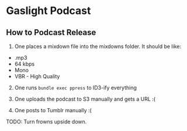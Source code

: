 # Gaslight Podcast

## How to Podcast Release

1. One places a mixdown file into the mixdowns folder. It should be like:
  * .mp3
  * 64 kbps
  * Mono
  * VBR - High Quality

2. One runs `bundle exec ppress` to ID3-ify everything

3. One uploads the podcast to S3 manually and gets a URL :(

4. One posts to Tumblr manually :(

TODO: Turn frowns upside down.

